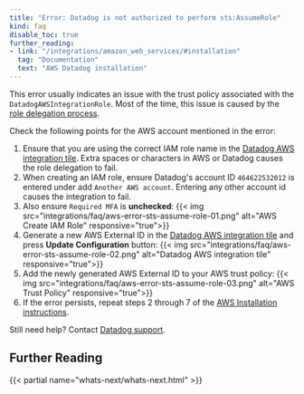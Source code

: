 ```yaml
---
title: "Error: Datadog is not authorized to perform sts:AssumeRole"
kind: faq
disable_toc: true
further_reading:
- link: "/integrations/amazon_web_services/#installation"
  tag: "Documentation"
  text: "AWS Datadog installation"
---
```


This error usually indicates an issue with the trust policy associated with the `DatadogAWSIntegrationRole`. Most of the time, this issue is caused by the [role delegation process][1].

Check the following points for the AWS account mentioned in the error:

1. Ensure that you are using the correct IAM role name in the [Datadog AWS integration tile][2]. Extra spaces or characters in AWS or Datadog causes the role delegation to fail.
2. When creating an IAM role, ensure Datadog's account ID `464622532012` is entered under add `Another AWS account`. Entering any other account id causes the integration to fail.
3. Also ensure `Required MFA` is **unchecked**:
    {{< img src="integrations/faq/aws-error-sts-assume-role-01.png" alt="AWS Create IAM Role" responsive="true">}}
4. Generate a new AWS External ID in the [Datadog AWS integration tile][2] and press **Update Configuration** button:
  {{< img src="integrations/faq/aws-error-sts-assume-role-02.png" alt="Datadog AWS integration tile" responsive="true">}}
5. Add the newly generated AWS External ID to your AWS trust policy:
  {{< img src="integrations/faq/aws-error-sts-assume-role-03.png" alt="AWS Trust Policy" responsive="true">}}
6. If the error persists, repeat steps 2 through 7 of the [AWS Installation instructions][1].

Still need help? Contact [Datadog support][3].

## Further Reading

{{< partial name="whats-next/whats-next.html" >}}

[1]: /integrations/amazon_web_services/#installation
[2]: https://app.datadoghq.com/account/settings#integrations/amazon_web_services
[3]: /help
